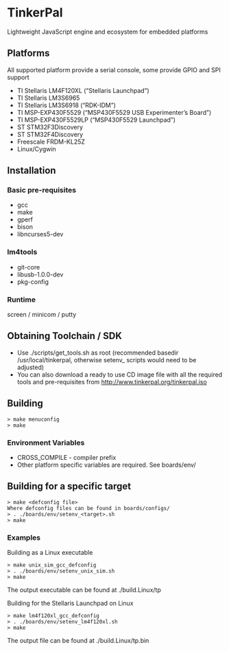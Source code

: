 TinkerPal
=========
Lightweight JavaScript engine and ecosystem for embedded platforms

Platforms
---------
All supported platform provide a serial console, some provide GPIO and SPI support
- TI Stellaris LM4F120XL (“Stellaris Launchpad”)
- TI Stellaris LM3S6965
- TI Stellaris LM3S6918 (“RDK-IDM”)
- TI MSP-EXP430F5529 (“MSP430F5529 USB Experimenter’s Board”)
- TI MSP-EXP430F5529LP (“MSP430F5529 Launchpad”)
- ST STM32F3Discovery
- ST STM32F4Discovery
- Freescale FRDM-KL25Z
- Linux/Cygwin

Installation
------------
### Basic pre-requisites
- gcc
- make
- gperf
- bison
- libncurses5-dev

### lm4tools
- git-core
- libusb-1.0.0-dev
- pkg-config

### Runtime
screen / minicom / putty

Obtaining Toolchain / SDK
-------------------------
- Use ./scripts/get_tools.sh as root (recommended basedir /usr/local/tinkerpal,
  otherwise setenv_<target> scripts would need to be adjusted)
- You can also download a ready to use CD image file with all the required tools and pre-requisites from http://www.tinkerpal.org/tinkerpal.iso

Building
--------
```
> make menuconfig
> make
```

### Environment Variables
- CROSS_COMPILE - compiler prefix
- Other platform specific variables are required. See boards/env/

Building for a specific target
------------------------------
```
> make <defconfig file>
Where defconfig files can be found in boards/configs/
> . ./boards/env/setenv_<target>.sh
> make
```

### Examples

Building as a Linux executable
```
> make unix_sim_gcc_defconfig
> . ./boards/env/setenv_unix_sim.sh
> make
```
The output executable can be found at ./build.Linux/tp

Building for the Stellaris Launchpad on Linux
```
> make lm4f120xl_gcc_defconfig
> . ./boards/env/setenv_lm4f120xl.sh
> make
```

The output file can be found at ./build.Linux/tp.bin
